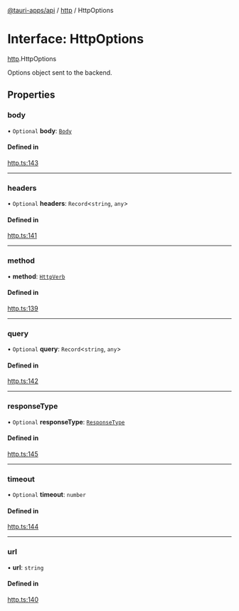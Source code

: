 [@tauri-apps/api](../index.md) / [http](../modules/http.md) / HttpOptions

# Interface: HttpOptions

[http](../modules/http.md).HttpOptions

Options object sent to the backend.

## Properties

### body

• `Optional` **body**: [`Body`](../classes/http.Body.md)

#### Defined in

[http.ts:143](https://github.com/tauri-apps/tauri/blob/d29c5d5/tooling/api/src/http.ts#L143)

___

### headers

• `Optional` **headers**: `Record`<`string`, `any`\>

#### Defined in

[http.ts:141](https://github.com/tauri-apps/tauri/blob/d29c5d5/tooling/api/src/http.ts#L141)

___

### method

• **method**: [`HttpVerb`](../modules/http.md#httpverb)

#### Defined in

[http.ts:139](https://github.com/tauri-apps/tauri/blob/d29c5d5/tooling/api/src/http.ts#L139)

___

### query

• `Optional` **query**: `Record`<`string`, `any`\>

#### Defined in

[http.ts:142](https://github.com/tauri-apps/tauri/blob/d29c5d5/tooling/api/src/http.ts#L142)

___

### responseType

• `Optional` **responseType**: [`ResponseType`](../enums/http.ResponseType.md)

#### Defined in

[http.ts:145](https://github.com/tauri-apps/tauri/blob/d29c5d5/tooling/api/src/http.ts#L145)

___

### timeout

• `Optional` **timeout**: `number`

#### Defined in

[http.ts:144](https://github.com/tauri-apps/tauri/blob/d29c5d5/tooling/api/src/http.ts#L144)

___

### url

• **url**: `string`

#### Defined in

[http.ts:140](https://github.com/tauri-apps/tauri/blob/d29c5d5/tooling/api/src/http.ts#L140)
